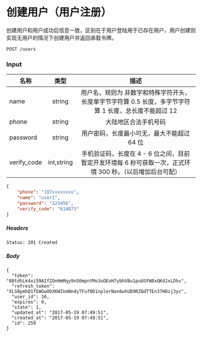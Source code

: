 # 创建用户（用户注册）

创建用户和用户成功后信息一致，区别在于用户登陆用于已存在用户，用户创建则实现无用户的情况下创建用户并返回承载令牌。

```
POST /users
```

### Input

| 名称 | 类型 | 描述 |
|----|:----:|:----:|
| name | string | 用户名，规则为 非数字和特殊字符开头，长度单字节字符算 0.5 长度，多字节字符算 1 长度，总长度不能超过 12 |
| phone | string | 大陆地区合法手机号码 |
| password | string | 用户密码，长度最小可无，最大不能超过 64 位 |
| verify_code | int,string | 手机验证码，长度在 4 - 6 位之间，目前暂定开发环境每 6 秒可获取一次，正式环境 300 秒。（以后增加后台可配） |

```json
{
    "phone": "187xxxxxxxx",
    "name": "user1",
    "password": "123456",
    "verify_code": "614873"
}
```

##### Headers

```
Status: 201 Created
```

##### Body

```json5
{
  "token": "08tdhLk4xi59AIfZOnHmMqy9nS0mpnYMo3oOEoH7ybhVBu1puUSFW8xQKdJxLDhv",
  "refresh_token": "XLS0pmhQ1fEWGwObXKWIkmNndyTFuf0D1nplerNan6whUD9RZQdTTEn37HOzj3yc",
  "user_id": 16,
  "expires": 0,
  "state": 1,
  "updated_at": "2017-05-19 07:49:51",
  "created_at": "2017-05-19 07:49:51",
  "id": 259
}
```
